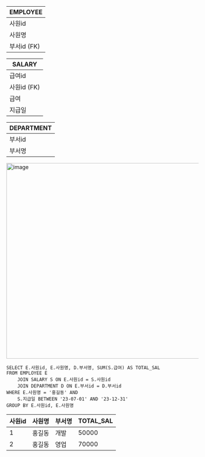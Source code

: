 | EMPLOYEE       |
|----------|
| 사원id     |
| 사원명      |
| 부서id (FK) |

| SALARY    |
|-----------|
| 급여id      |
| 사원id (FK) |
| 급여        |
| 지급일       |

| DEPARTMENT |
|------------|
| 부서id       |
| 부서명        |

<img width="513" alt="image" src="https://github.com/Min-SungJo/cs/assets/91239439/0a2b9a38-1bbc-4bcf-a3c1-8511d1200d15">


```
SELECT E.사원id, E.사원명, D.부서명, SUM(S.급여) AS TOTAL_SAL
FROM EMPLOYEE E
    JOIN SALARY S ON E.사원id = S.사원id
    JOIN DEPARTMENT D ON E.부서id = D.부서id
WHERE E.사원명 = '홍길동' AND
    S.지급일 BETWEEN '23-07-01' AND '23-12-31'
GROUP BY E.사원id, E.사원명
```
| 사원id  | 사원명    | 부서명    | TOTAL_SAL |
|--------|---------|---------|-----------|
| 1      | 홍길동    | 개발     | 50000     |
| 2      | 홍길동    | 영업     | 70000     |
